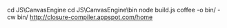cd JS\CanvasEngine
cd JS\CanvasEngine\bin
node build.js
coffee -o bin/ -cw bin/
http://closure-compiler.appspot.com/home